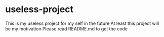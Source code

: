 # useless-project
This is my useless project for my self in the future
At least this project will be my motivation
Please read README.md to get the code
